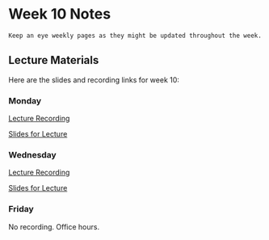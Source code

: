 Week 10 Notes
============================

```{note}
Keep an eye weekly pages as they might be updated throughout the week.
```

## Lecture Materials

Here are the slides and recording links for week 10:

### Monday
[Lecture Recording](https://uci.yuja.com/V/Video?v=7517047&node=32181979&a=55446326&autoplay=1)

<a href="../resources/03_13_23-future_of_software_UI.pdf" >Slides for Lecture</a>

### Wednesday

[Lecture Recording](https://uci.yuja.com/V/Video?v=7504456&node=32148792&a=56318890&autoplay=1)

<a href="../resources/03_15_23-wrapup.pdf" >Slides for Lecture</a>

### Friday

No recording. Office hours.
